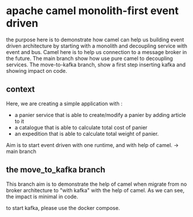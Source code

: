 # apache camel monolith-first event driven

the purpose here is to demonstrate how camel can help us building event driven architecture by starting with a monolith and decoupling 
service with event and bus. Camel here is to help us connection to a message broker in the future.
The main branch show how use pure camel to decoupling services.
The move-to-kafka branch, show a first step inserting kafka and showing impact on code. 

## context

Here, we are creating a simple application with :
- a panier service that is able to create/modify a panier by adding article to it
- a catalogue that is able to calculate total cost of panier
- an expedition that is able to calculate total weight of panier.

Aim is to start event driven with one runtime, and with help of camel. -> main branch

## the move_to_kafka branch
This branch aim is to demonstrate the help of camel when migrate from no broker architecture to "with kafka" with the help of camel.
As we can see, the impact is minimal in code.

to start kafka, please use the docker compose.
